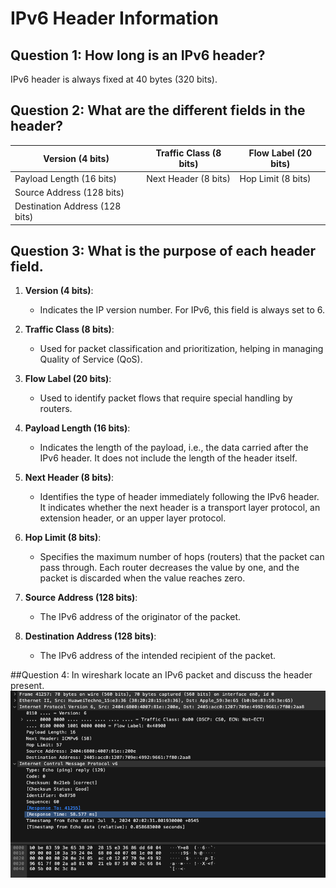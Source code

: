 # IPv6 Header Information

## Question 1: How long is an IPv6 header?
IPv6 header is always fixed at 40 bytes (320 bits).

## Question 2: What are the different fields in the header?

| Version (4 bits) | Traffic Class (8 bits) | Flow Label (20 bits)      |
|------------------|-------------------------|--------------------------|
| Payload Length (16 bits) | Next Header (8 bits) | Hop Limit (8 bits)  |
|                   Source Address (128 bits)                           |
|                   Destination Address (128 bits)                      |

## Question 3: What is the purpose of each header field.

1. **Version (4 bits)**:
   - Indicates the IP version number. For IPv6, this field is always set to 6.

2. **Traffic Class (8 bits)**:
   - Used for packet classification and prioritization, helping in managing Quality of Service (QoS).

3. **Flow Label (20 bits)**:
   - Used to identify packet flows that require special handling by routers.

4. **Payload Length (16 bits)**:
   - Indicates the length of the payload, i.e., the data carried after the IPv6 header. It does not include the length of the header itself.

5. **Next Header (8 bits)**:
   - Identifies the type of header immediately following the IPv6 header. It indicates whether the next header is a transport layer protocol, an extension header, or an upper layer protocol.

6. **Hop Limit (8 bits)**:
   - Specifies the maximum number of hops (routers) that the packet can pass through. Each router decreases the value by one, and the packet is discarded when the value reaches zero.

7. **Source Address (128 bits)**:
   - The IPv6 address of the originator of the packet.

8. **Destination Address (128 bits)**:
   - The IPv6 address of the intended recipient of the packet.

##Question 4: In wireshark locate an IPv6 packet and discuss the header present.
![IPv6 Packets-Wireshark](IPv6%20Packets-Wireshark.png)
